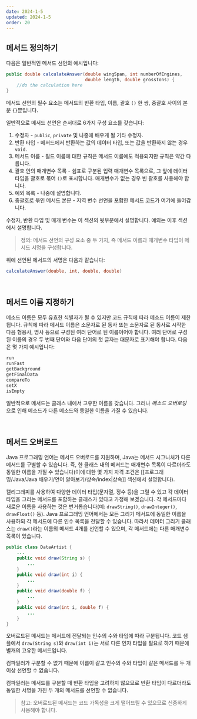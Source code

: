 ```yaml
---
date: 2024-1-5
updated: 2024-1-5
order: 20
---
```

## 메서드 정의하기

다음은 일반적인 메서드 선언의 예시입니다:

```java
public double calculateAnswer(double wingSpan, int numberOfEngines,
                              double length, double grossTons) {
    //do the calculation here
}
```

메서드 선언의 필수 요소는 메서드의 반환 타입, 이름, 괄호 `()` 한 쌍, 중괄호 사이의 본문 `{}`뿐입니다.

일반적으로 메서드 선언은 순서대로 6가지 구성 요소를 갖습니다:

1. 수정자 - `public`, `private` 및 나중에 배우게 될 기타 수정자.
2. 반환 타입 - 메서드에서 반환하는 값의 데이터 타입, 또는 값을 반환하지 않는 경우 `void`.
3. 메서드 이름 - 필드 이름에 대한 규칙은 메서드 이름에도 적용되지만 규칙은 약간 다릅니다.
4. 괄호 안의 매개변수 목록 - 쉼표로 구분된 입력 매개변수 목록으로, 그 앞에 데이터 타입을 괄호로 묶어 `()`로 표시합니다. 매개변수가 없는 경우 빈 괄호를 사용해야 합니다.
5. 예외 목록 - 나중에 설명합니다.
6. 중괄호로 묶인 메서드 본문 - 지역 변수 선언을 포함한 메서드 코드가 여기에 들어갑니다.

수정자, 반환 타입 및 매개 변수는 이 섹션의 뒷부분에서 설명합니다. 예외는 이후 섹션에서 설명합니다.

> 정의: 메서드 선언의 구성 요소 중 두 가지, 즉 메서드 이름과 매개변수 타입이 메서드 서명을 구성합니다.

위에 선언된 메서드의 서명은 다음과 같습니다:

```java
calculateAnswer(double, int, double, double)
```

 

## 메서드 이름 지정하기

메소드 이름은 모두 유효한 식별자가 될 수 있지만 코드 규칙에 따라 메소드 이름이 제한됩니다. 규칙에 따라 메서드 이름은 소문자로 된 동사 또는 소문자로 된 동사로 시작한 다음 형용사, 명사 등으로 구성된 여러 단어로 된 이름이어야 합니다. 여러 단어로 구성된 이름의 경우 두 번째 단어와 다음 단어의 첫 글자는 대문자로 표기해야 합니다. 다음은 몇 가지 예시입니다:

```java
run
runFast
getBackground
getFinalData
compareTo
setX
isEmpty
```

일반적으로 메서드는 클래스 내에서 고유한 이름을 갖습니다. 그러나 _메소드 오버로딩_ 으로 인해 메소드가 다른 메소드와 동일한 이름을 가질 수 있습니다.

 

## 메서드 오버로드

Java 프로그래밍 언어는 메서드 오버로드를 지원하며, Java는 메서드 시그니처가 다른 메서드를 구별할 수 있습니다. 즉, 한 클래스 내의 메서드는 매개변수 목록이 다르더라도 동일한 이름을 가질 수 있습니다(이에 대한 몇 가지 자격 조건은 [[프로그래밍/Java/Java 배우기/언어 알아보기/상속/index|상속]] 섹션에서 설명합니다).

캘리그래피를 사용하여 다양한 데이터 타입(문자열, 정수 등)을 그릴 수 있고 각 데이터 타입을 그리는 메서드를 포함하는 클래스가 있다고 가정해 보겠습니다. 각 메서드마다 새로운 이름을 사용하는 것은 번거롭습니다(예: `drawString()`, `drawInteger()`, `drawFloat()` 등). Java 프로그래밍 언어에서는 모든 그리기 메서드에 동일한 이름을 사용하되 각 메서드에 다른 인수 목록을 전달할 수 있습니다. 따라서 데이터 그리기 클래스는 `draw()`라는 이름의 메서드 4개를 선언할 수 있으며, 각 메서드에는 다른 매개변수 목록이 있습니다.

```java
public class DataArtist {
    ...
    public void draw(String s) {
        ...
    }
    public void draw(int i) {
        ...
    }
    public void draw(double f) {
        ...
    }
    public void draw(int i, double f) {
        ...
    }
}
```

오버로드된 메서드는 메서드에 전달되는 인수의 수와 타입에 따라 구분됩니다. 코드 샘플에서 `draw(String s)`와 `draw(int i)`는 서로 다른 인자 타입을 필요로 하기 때문에 별개의 고유한 메서드입니다.

컴파일러가 구분할 수 없기 때문에 이름이 같고 인수의 수와 타입이 같은 메서드를 두 개 이상 선언할 수 없습니다.

컴파일러는 메서드를 구분할 때 반환 타입을 고려하지 않으므로 반환 타입이 다르더라도 동일한 서명을 가진 두 개의 메서드를 선언할 수 없습니다.

> 참고: 오버로드된 메서드는 코드 가독성을 크게 떨어뜨릴 수 있으므로 신중하게 사용해야 합니다.
